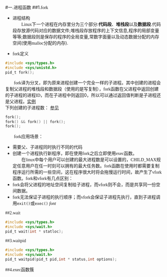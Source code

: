 #一.进程函数
##1.<font face="consolas">fork</font>
- 进程结构  
&emsp;&emsp;<font face="consolas">Linux</font>下一个进程在内存里分为三个部分:**代码段**、**堆栈段**以及**数据段**.代码段存放源代码对应的数据文件;堆栈段存放程序的上下文信息,程序的局部变量等等;数据段则是保存的程序的全局变量,常数字面量以及动态数据分配的内存空间(使用<font face="consolas">malloc</font>分配的内存).

- <font face="consolas">fork</font>定义
```C
#include <sys/types.h>
#include <sys/unistd.h>
pid_t fork();
```
&emsp;&emsp;<font face="consolas">fork</font>译为分叉，即为原来进程创建一个完全一样的子进程。其中创建的进程会复制父进程的堆栈段和数据段（使用的是写复制），<font face="consolas">fork</font>函数在父进程中返回创建的子进程的进程<font face="consolas">ID</font>，而在子进程中则返回0，所以可以通过返回值判断是子进程还是父进程。[实例](./fork.c)   
下列创建的子进程数：  [参见](http://geeksforgeeks.org/wp-content/uploads/forkPuzzle4.jpg)
```C
fork();
fork() && fork() || fork();
fork();
```  

&emsp;&emsp;<font face="consolas">fork</font>应用场景：  
- 需要父、子进程同时执行不同的代码  
- 创建一个进程执行新程序，即在使用<font face="consolas">fork</font>之后立即使用<font face="consolas">exec</font>函数。  
&emsp;&emsp;在<font face="consolas">linux</font>中每个用户可以创建的最大进程数是可以设置的，<font face="consolas">CHILD_MAX</font>规定任意用户在任一时刻可以拥有的最大任务数。<font face="consolas">fork</font>函数在使用时都需要复制程序运行所需的一些空间，这在程序很大时将会拖慢运行时间，故产生了<font face="consolas">vfork</font>函数。<font face="consolas">fork</font>和<font face="consolas">vfork</font>有几点区别：  
- <font face="consolas">fork</font>会将父进程的地址空间复制给子进程，而<font face="consolas">vfork</font>则不会，而是共享同一份空间数据。
- <font face="consolas">fork<font>无法保证子进程的执行顺序；而<font face="consolas">vfork</font>会保证子进程先执行，直到子进程调用`exit()`或`exec()`
*font*

##2.<font face="consolas">wait</font>
```C
#include <sys/types.h>
#include <sys/wait.h>
pid_t wait(int * statloc);
```
##3.<font face="consolas">waitpid</font>
```C
#include <sys/types.h>
#include <sys/wait.h>
pid_t waitpid(pid_t pid,int * status,int options);
```

##4.<font face="consolas">exec</font>函数簇
```C

```
